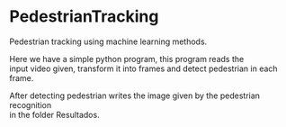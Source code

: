 # PedestrianTracking
Pedestrian tracking using machine learning methods.

Here we have a simple python program, this program reads the   
input video given, transform it into frames and detect pedestrian in each frame.  

After detecting pedestrian writes the image given by the pedestrian recognition  
in the folder Resultados.  
